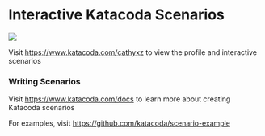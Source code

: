 # Interactive Katacoda Scenarios

[![](http://shields.katacoda.com/katacoda/cathyxz/count.svg)](https://www.katacoda.com/cathyxz "Get your profile on Katacoda.com")

Visit https://www.katacoda.com/cathyxz to view the profile and interactive scenarios

### Writing Scenarios
Visit https://www.katacoda.com/docs to learn more about creating Katacoda scenarios

For examples, visit https://github.com/katacoda/scenario-example

